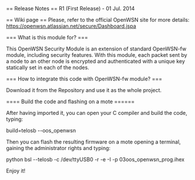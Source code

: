 == Release Notes ==
R1 (First Release) - 01 Jul. 2014

== Wiki page ==
Please, refer to the official OpenWSN site for more details:
https://openwsn.atlassian.net/secure/Dashboard.jspa


=== What is this module for? ===

This OpenWSN Security Module is an extension of standard OpenWSN-fw module, 
including security features. With this module, each packet sent by a node 
to an other node is encrypted and authenticated with a unique key statically
set in each of the nodes.


=== How to integrate this code with OpenWSN-fw module? ===

Download it from the Repository and use it as the whole project.


==== Build the code and flashing on a mote ======

After having imported it, you can open your C compiler and build the code, typing:

build=telosb --oos_openwsn

Then you can flash the resulting firmware on a mote opening a terminal, gaining
the administrator rights and typing:

python bsl --telosb -c /dev/ttyUSB0 -r -e -I -p 03oos_openwsn_prog.ihex


Enjoy it!
